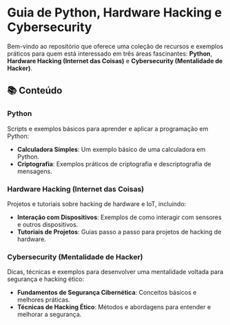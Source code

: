 # Guia de Python, Hardware Hacking e Cybersecurity

Bem-vindo ao repositório que oferece uma coleção de recursos e exemplos práticos para quem está interessado em três áreas fascinantes: **Python**, **Hardware Hacking (Internet das Coisas)** e **Cybersecurity (Mentalidade de Hacker)**.

## 📚 Conteúdo

### Python
Scripts e exemplos básicos para aprender e aplicar a programação em Python:
- **Calculadora Simples**: Um exemplo básico de uma calculadora em Python.
- **Criptografia**: Exemplos práticos de criptografia e descriptografia de mensagens.

### Hardware Hacking (Internet das Coisas)
Projetos e tutoriais sobre hacking de hardware e IoT, incluindo:
- **Interação com Dispositivos**: Exemplos de como interagir com sensores e outros dispositivos.
- **Tutoriais de Projetos**: Guias passo a passo para projetos de hacking de hardware.

### Cybersecurity (Mentalidade de Hacker)
Dicas, técnicas e exemplos para desenvolver uma mentalidade voltada para segurança e hacking ético:
- **Fundamentos de Segurança Cibernética**: Conceitos básicos e melhores práticas.
- **Técnicas de Hacking Ético**: Métodos e abordagens para entender e melhorar a segurança.

